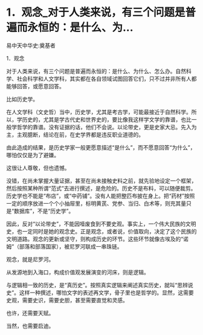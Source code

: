 # 1．观念_对于人类来说，有三个问题是普遍而永恒的：是什么、为...

易中天中华史:奠基者

1．观念

对于人类来说，有三个问题是普遍而永恒的：是什么、为什么、怎么办。自然科学、社会科学和人文学科，其实都在各自领域试图回答它们，只不过并非所有人都能够回答，或愿意回答。

比如历史学。

在人文学科（文史哲）当中，历史学，尤其是考古学，可能最接近于自然科学。所以，学历史的，尤其是学古代史和世界史的，要比像我这样学文学的靠谱，也比一般学哲学的靠谱。没有证据的话，他们不会说。以论带史，更是史家大忌。先入为主，主观臆断，结论在前，在史学界都是违反职业道德的。

由此造成的结果，是历史学家一般更愿意描述“是什么”，而不愿意回答“为什么”，哪怕仅仅是为了避嫌。

这很让人尊敬，但也遗憾。

没错，在尚未掌握大量证据，甚至在尚未接触史料之前，就先验地设定一个框架，然后按照某种所谓“范式”去进行撰述，是危险的。历史不是布料，可以随便裁剪。历史学也不能是“布店”，或“中药铺”。没有人能把整匹布披在身上。把“药材”按照一定的顺序放进一个个小抽屉里，标明黄芪、党参、当归、白术等，则充其量只是“数据库”，不是“历史学”。

因此，反对“以论带史”，不能因噎废食到不要史观。事实上，一个伟大民族的文明史，也一定同时是她的观念史。正是观念，或者说，价值取向，决定了这个民族的文明道路。观念的更新或坚守，则构成历史的环节。这些环节就像古埃及的“诺姆”（部落和部落国家），被尼罗河联成一串珠链。

观念，就是尼罗河。

从发源地到入海口，构成价值观发展演变的河床，则是逻辑。

与逻辑相一致的历史，是“真历史”。按照真实逻辑来阐述真实历史，就叫“思辨说史”。这样一种撰述，哪怕文字的表述再文学，骨子里也是哲学的。显然，这需要史观，需要史识，需要史胆，甚至需要直觉和灵感。

也许，还需要天赋。

当然，也需要启迪。